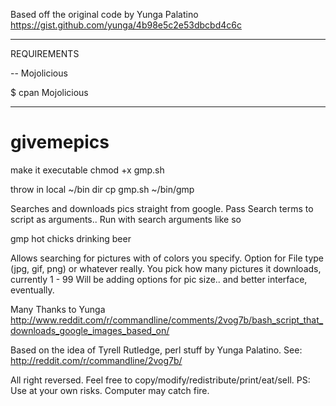 Based off the original code by Yunga Palatino
https://gist.github.com/yunga/4b98e5c2e53dbcbd4c6c



---------------------
REQUIREMENTS

-- Mojolicious

$ cpan Mojolicious

-----------------------

# givemepics

make it executable
chmod +x gmp.sh

throw in local ~/bin dir
cp gmp.sh ~/bin/gmp

Searches and downloads pics straight from google.
Pass Search terms to script as arguments..
Run with search arguments like so 

gmp hot chicks drinking beer

Allows searching for pictures with of colors you specify.
Option for File type (jpg, gif, png) or whatever really.
You pick how many pictures it downloads, currently 1 - 99
Will be adding options for pic size.. and better interface, eventually.


Many Thanks to Yunga
http://www.reddit.com/r/commandline/comments/2vog7b/bash_script_that_downloads_google_images_based_on/

 Based on the idea of Tyrell Rutledge, perl stuff by Yunga Palatino.
    See: http://reddit.com/r/commandline/2vog7b/

  All right reversed. Feel free to copy/modify/redistribute/print/eat/sell.
  PS: Use at your own risks. Computer may catch fire.
